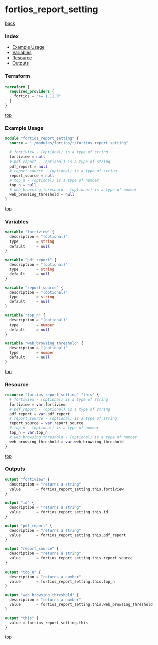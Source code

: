# fortios_report_setting

[back](../fortios.md)

### Index

- [Example Usage](#example-usage)
- [Variables](#variables)
- [Resource](#resource)
- [Outputs](#outputs)

### Terraform

```terraform
terraform {
  required_providers {
    fortios = ">= 1.11.0"
  }
}
```

[top](#index)

### Example Usage

```terraform
module "fortios_report_setting" {
  source = "./modules/fortios/r/fortios_report_setting"

  # fortiview - (optional) is a type of string
  fortiview = null
  # pdf_report - (optional) is a type of string
  pdf_report = null
  # report_source - (optional) is a type of string
  report_source = null
  # top_n - (optional) is a type of number
  top_n = null
  # web_browsing_threshold - (optional) is a type of number
  web_browsing_threshold = null
}
```

[top](#index)

### Variables

```terraform
variable "fortiview" {
  description = "(optional)"
  type        = string
  default     = null
}

variable "pdf_report" {
  description = "(optional)"
  type        = string
  default     = null
}

variable "report_source" {
  description = "(optional)"
  type        = string
  default     = null
}

variable "top_n" {
  description = "(optional)"
  type        = number
  default     = null
}

variable "web_browsing_threshold" {
  description = "(optional)"
  type        = number
  default     = null
}
```

[top](#index)

### Resource

```terraform
resource "fortios_report_setting" "this" {
  # fortiview - (optional) is a type of string
  fortiview = var.fortiview
  # pdf_report - (optional) is a type of string
  pdf_report = var.pdf_report
  # report_source - (optional) is a type of string
  report_source = var.report_source
  # top_n - (optional) is a type of number
  top_n = var.top_n
  # web_browsing_threshold - (optional) is a type of number
  web_browsing_threshold = var.web_browsing_threshold
}
```

[top](#index)

### Outputs

```terraform
output "fortiview" {
  description = "returns a string"
  value       = fortios_report_setting.this.fortiview
}

output "id" {
  description = "returns a string"
  value       = fortios_report_setting.this.id
}

output "pdf_report" {
  description = "returns a string"
  value       = fortios_report_setting.this.pdf_report
}

output "report_source" {
  description = "returns a string"
  value       = fortios_report_setting.this.report_source
}

output "top_n" {
  description = "returns a number"
  value       = fortios_report_setting.this.top_n
}

output "web_browsing_threshold" {
  description = "returns a number"
  value       = fortios_report_setting.this.web_browsing_threshold
}

output "this" {
  value = fortios_report_setting.this
}
```

[top](#index)